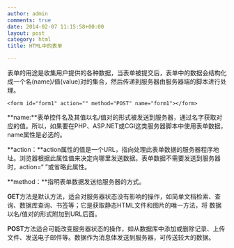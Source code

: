 ```yaml
---
author: admin
comments: true
date: 2014-02-07 11:15:58+00:00
layout: post
category: html
title: HTML中的表单        

---
```


表单的用途是收集用户提供的各种数据，当表单被提交后，表单中的数据会结构化成一个名(name)/值(value)对的集合，然后传递到服务器由服务器端的脚本进行处理。

    
    <form id="form1" action="" method="POST" name="form1"></form>



**name:**表单控件名及其值以名/值对的形式被发送到服务器，通过名字获取对应的值。所以，如果要在PHP、ASP.NET或CGI这类服务器脚本中使用表单数据，name属性是必选的。

**action：**action属性的值是一个URL，指向处理此表单数据的服务器程序地址。浏览器根据此属性值来决定向哪里发送数据。表单数据不需要发送到服务器时，action=“ ”或省略此属性。

**method：**指明表单数据发送给服务器的方式。

**GET**方法是默认方法，适合对服务器状态没有影响的操作，如简单文档检索、查询、数据库查询、书签等；它是获取静态HTML文件和图片的唯一方法，将
数据以名/值对的形式附加到URL后面。

**POST**方法适合可能改变服务器状态的操作，如从数据库中添加或删除记录、上传文件、发送电子邮件等。数据作为消息体发送到服务器，可传送较大的数据。
